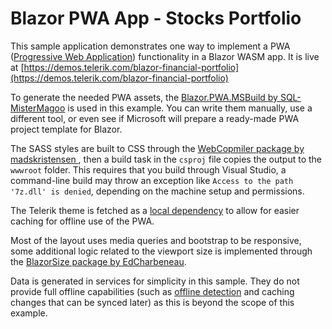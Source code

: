 # Blazor PWA App - Stocks Portfolio 

This sample application demonstrates one way to implement a PWA ([Progressive Web Application](https://developers.google.com/web/progressive-web-apps)) functionality in a Blazor WASM app. It is live at [https://demos.telerik.com/blazor-financial-portfolio](https://demos.telerik.com/blazor-financial-portfolio)

To generate the needed PWA assets, the [Blazor.PWA.MSBuild by SQL-MisterMagoo](https://github.com/SQL-MisterMagoo/Blazor.PWA.MSBuild) is used in this example. You can write them manually, use a different tool, or even see if Microsoft will prepare a ready-made PWA project template for Blazor.

The SASS styles are built to CSS through the [WebCopmiler package by madskristensen ](https://github.com/madskristensen/WebCompiler), then a build task in the `csproj` file copies the output to the `wwwroot` folder. This requires that you build through Visual Studio, a command-line build may throw an exception like `Access to the path '7z.dll' is denied`, depending on the machine setup and permissions.

The Telerik theme is fetched as a [local dependency](https://docs.telerik.com/blazor-ui/themes/overview#optional-dependency-management) to allow for easier caching for offline use of the PWA.

Most of the layout uses media queries and bootstrap to be responsive, some additional logic related to the viewport size is implemented through the [BlazorSize package by EdCharbeneau](https://github.com/EdCharbeneau/BlazorSize).

Data is generated in services for simplicity in this sample. They do not provide full offline capabilities (such as [offline detection](https://stackoverflow.com/questions/44756154/progressive-web-app-how-to-detect-and-handle-when-connection-is-up-again) and caching changes that can be synced later) as this is beyond the scope of this example.
